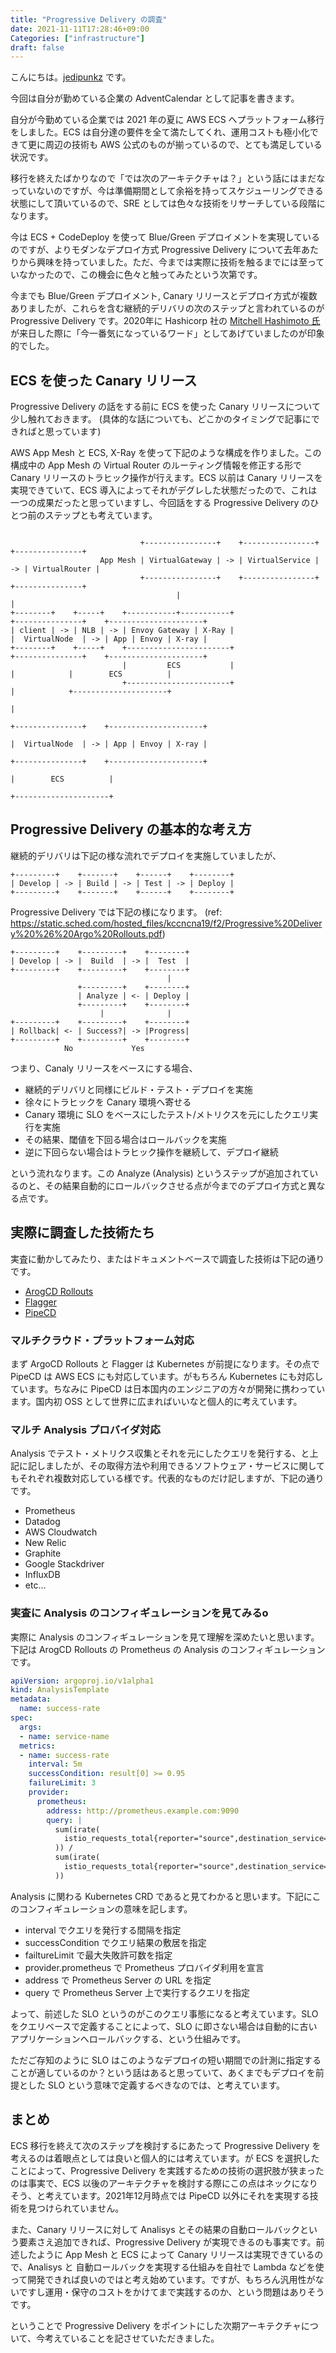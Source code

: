 ```yaml
---
title: "Progressive Delivery の調査"
date: 2021-11-11T17:28:46+09:00
Categories: ["infrastructure"]
draft: false
---
```

こんにちは。[jedipunkz](https://twitter.com/jedipunkz) です。

今回は自分が勤めている企業の AdventCalendar として記事を書きます。

自分が今勤めている企業では 2021 年の夏に AWS ECS へプラットフォーム移行をしました。ECS は自分達の要件を全て満たしてくれ、運用コストも極小化できて更に周辺の技術も AWS 公式のものが揃っているので、とても満足している状況です。

移行を終えたばかりなので「では次のアーキテクチャは？」という話にはまだなっていないのですが、今は準備期間として余裕を持ってスケジューリングできる状態にして頂いているので、SRE としては色々な技術をリサーチしている段階になります。

今は ECS + CodeDeploy を使って Blue/Green デプロイメントを実現しているのですが、よりモダンなデプロイ方式 Progressive Delivery について去年あたりから興味を持っていました。ただ、今までは実際に技術を触るまでには至っていなかったので、この機会に色々と触ってみたという次第です。

今までも Blue/Green デプロイメント, Canary リリースとデプロイ方式が複数ありましたが、これらを含む継続的デリバリの次のステップと言われているのが Progressive Delivery です。2020年に Hashicorp 社の [Mitchell Hashimoto 氏](https://twitter.com/mitchellh) が来日した際に「今一番気になっているワード」としてあげていましたのが印象的でした。

## ECS を使った Canary リリース

Progressive Delivery の話をする前に ECS を使った Canary リリースについて少し触れておきます。
(具体的な話についても、どこかのタイミングで記事にできればと思っています)

AWS App Mesh と ECS, X-Ray を使って下記のような構成を作りました。この構成中の App Mesh の Virtual Router のルーティング情報を修正する形で Canary リリースのトラヒック操作が行えます。ECS 以前は Canary リリースを実現できていて、ECS 導入によってそれがデグレした状態だったので、これは一つの成果だったと思っていますし、今回話をする Progressive Delivery のひとつ前のステップとも考えています。

```
                             
                             +----------------+    +----------------+    +---------------+
                    App Mesh | VirtualGateway | -> | VirtualService | -> | VirtualRouter |
                             +----------------+    +----------------+    +---------------+
                                     |                                           |
+--------+    +-----+    +-----------+-----------+                       +---------------+    +---------------------+
| client | -> | NLB | -> | Envoy Gateway | X-Ray |                       |  VirtualNode  | -> | App | Envoy | X-ray | 
+--------+    +-----+    +-----------------------+                       +---------------+    +---------------------+
                         |         ECS           |                               |            |        ECS          |
                         +-----------------------+                               |            +---------------------+
                                                                                 |
                                                                         +---------------+    +---------------------+
                                                                         |  VirtualNode  | -> | App | Envoy | X-ray |
                                                                         +---------------+    +---------------------+
                                                                                              |        ECS          |
                                                                                              +---------------------+
```

## Progressive Delivery の基本的な考え方

継続的デリバリは下記の様な流れでデプロイを実施していましたが、

```
+---------+    +-------+    +------+    +--------+
| Develop | -> | Build | -> | Test | -> | Deploy |
+---------+    +-------+    +------+    +--------+
```

Progressive Delivery では下記の様になります。 (ref: https://static.sched.com/hosted_files/kccncna19/f2/Progressive%20Delivery%20%26%20Argo%20Rollouts.pdf)

```
+---------+    +---------+    +--------+
| Develop | -> |  Build  | -> |  Test  |
+---------+    +---------+    +--------+
                                   |
               +---------+    +--------+
               | Analyze | <- | Deploy |
               +---------+    +--------+
                    |              |
+---------+    +---------+    +--------+
| Rollback| <- | Success?| -> |Progress|
+---------+    +---------+    +--------+
            No             Yes
```

つまり、Canaly リリースをベースにする場合、

- 継続的デリバリと同様にビルド・テスト・デプロイを実施
- 徐々にトラヒックを Canary 環境へ寄せる
- Canary 環境に SLO をベースにしたテスト/メトリクスを元にしたクエリ実行を実施
- その結果、閾値を下回る場合はロールバックを実施
- 逆に下回らない場合はトラヒック操作を継続して、デプロイ継続

という流れなります。この Analyze (Analysis) というステップが追加されているのと、その結果自動的にロールバックさせる点が今までのデプロイ方式と異なる点です。

## 実際に調査した技術たち

実査に動かしてみたり、またはドキュメントベースで調査した技術は下記の通りです。

- [ArogCD Rollouts](https://argoproj.github.io/argo-rollouts/)
- [Flagger](https://flagger.app/)
- [PipeCD](https://pipecd.dev/)

### マルチクラウド・プラットフォーム対応

まず ArgoCD Rollouts と Flagger は Kubernetes が前提になります。その点で PipeCD は AWS ECS にも対応しています。がもちろん Kubernetes にも対応しています。ちなみに PipeCD は日本国内のエンジニアの方々が開発に携わっています。国内初 OSS として世界に広まればいいなと個人的に考えています。

### マルチ Analysis プロバイダ対応

Analysis でテスト・メトリクス収集とそれを元にしたクエリを発行する、と上記に記しましたが、その取得方法や利用できるソフトウェア・サービスに関してもそれぞれ複数対応している様です。代表的なものだけ記しますが、下記の通りです。

- Prometheus
- Datadog
- AWS Cloudwatch
- New Relic
- Graphite
- Google Stackdriver
- InfluxDB
- etc...

### 実査に Analysis のコンフィギュレーションを見てみるo

実際に Analysis のコンフィギュレーションを見て理解を深めたいと思います。下記は ArogCD Rollouts の Prometheus の Analysis のコンフィギュレーションです。

```yaml
apiVersion: argoproj.io/v1alpha1
kind: AnalysisTemplate
metadata:
  name: success-rate
spec:
  args:
  - name: service-name
  metrics:
  - name: success-rate
    interval: 5m
    successCondition: result[0] >= 0.95
    failureLimit: 3
    provider:
      prometheus:
        address: http://prometheus.example.com:9090
        query: |
          sum(irate(
            istio_requests_total{reporter="source",destination_service=~"{{args.service-name}}",response_code!~"5.*"}[5m]
          )) / 
          sum(irate(
            istio_requests_total{reporter="source",destination_service=~"{{args.service-name}}"}[5m]
          ))
```

Analysis に関わる Kubernetes CRD であると見てわかると思います。下記にこのコンフィギュレーションの意味を記します。

- interval でクエリを発行する間隔を指定
- successCondition でクエリ結果の敷居を指定
- failtureLimit で最大失敗許可数を指定
- provider.prometheus で Prometheus プロバイダ利用を宣言
- address で Prometheus Server の URL を指定
- query で Prometheus Server 上で実行するクエリを指定

よって、前述した SLO というのがこのクエリ事態になると考えています。SLO をクエリベースで定義することによって、SLO に即さない場合は自動的に古いアプリケーションへロールバックする、という仕組みです。

ただご存知のように SLO はこのようなデプロイの短い期間での計測に指定することが適しているのか？という話はあると思っていて、あくまでもデプロイを前提とした SLO という意味で定義するべきなのでは、と考えています。

## まとめ

ECS 移行を終えて次のステップを検討するにあたって Progressive Delivery を考えるのは着眼点としては良いと個人的には考えています。が ECS を選択したことによって、Progressive Delivery を実践するための技術の選択肢が狭まったのは事実で、ECS 以後のアーキテクチャを検討する際にこの点はネックになりそう、と考えています。2021年12月時点では PipeCD 以外にそれを実現する技術を見つけられていません。

また、Canary リリースに対して Analisys とその結果の自動ロールバックという要素さえ追加できれば、Progressive Delivery が実現できるのも事実です。前述したように App Mesh と ECS によって Canary リリースは実現できているので、Analisys と 自動ロールバックを実現する仕組みを自社で Lambda などを使って開発できれば良いのではと考え始めています。ですが、もちろん汎用性がないですし運用・保守のコストをかけてまで実践するのか、という問題はありそうです。

ということで Progressive Delivery をポイントにした次期アーキテクチャについて、今考えていることを記させていただきました。
